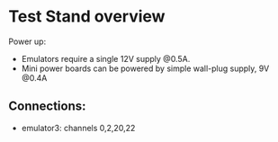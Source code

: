 # Test Stand overview

Power up:

- Emulators require a single 12V supply @0.5A.
- Mini power boards can be powered by simple wall-plug supply, 9V @0.4A


## Connections:


- emulator3: channels 0,2,20,22


